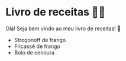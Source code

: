 # Livro de receitas :man_cook:

Olá! Seja bem vindo ao meu livro de receitas! :handshake:

- Strogonoff de frango
- Fricassê de frango
- Bolo de cenoura
